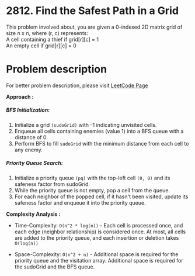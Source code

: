 # 2812. Find the Safest Path in a Grid

This problem involved about, you are given a 0-indexed 2D matrix grid of size n x n, where (r, c) represents: <br/>
A cell containing a thief if grid[r][c] = 1 <br/>
An empty cell if grid[r][c] = 0

# Problem description

For better problem description, please visit [LeetCode Page](https://leetcode.com/problems/find-the-safest-path-in-a-grid/description/)

**Approach :**<br/>

##### BFS Initialization:

1. Initialize a grid `(sudoGrid)` with -1 indicating unvisited cells.
2. Enqueue all cells containing enemies (value 1) into a BFS queue with a distance of 0.
3. Perform BFS to fill `sudoGrid` with the minimum distance from each cell to any enemy.

##### Priority Queue Search:

1. Initialize a priority queue `(pq)` with the top-left cell `(0, 0)` and its safeness factor from sudoGrid.
2. While the priority queue is not empty, pop a cell from the queue.
3. For each neighbor of the popped cell, if it hasn't been visited, update its safeness factor and enqueue it into the priority queue.

**Complexity Analysis :**<br/>

- Time-Complexity: `O(n^2 * log(n))` - Each cell is processed once, and each edge (neighbor relationship) is considered once. At most, all cells are added to the priority queue, and each insertion or deletion takes `O(log(n))`

- Space-Complexity: `O(n^2 + n)` - Additional space is required for the priority queue and the visitation array. Additional space is required for the sudoGrid and the BFS queue.